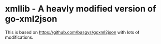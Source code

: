 # xmllib - A heavly modified version of go-xml2json

This is based on https://github.com/basgys/goxml2json with lots of modifications.

